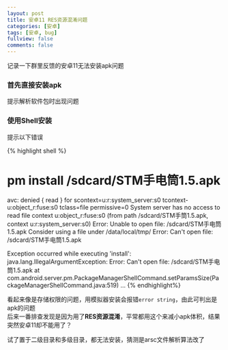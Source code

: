 ```yaml
---
layout: post
title: 安卓11 RES资源混淆问题
categories: [安卓]
tags: [安卓, bug]
fullview: false
comments: false
---
```


记录一下群里反馈的安卓11无法安装apk问题

### 首先直接安装apk
提示解析软件包时出现问题


### 使用Shell安装
提示以下错误

{% highlight shell %}
# pm install /sdcard/STM手电筒1.5.apk
avc:  denied  { read }  for  scontext=u:r:system_server:s0 tcontext-u:object_r:fuse:s0 tclass=file permissive=0
System server has no access to read file context u:object_r:fuse:s0 (from path /sdcard/STM手筒1.5.apk, context u:r:system_server:s0)
Error: Unable to open file: /sdcard/STM手电筒1.5.apk
Consider using a file under /data/local/tmp/
Error: Can't open file: /sdcard/STM手电筒1.5.apk

Exception occurred while executing 'install':
java.lang.IllegalArgumentException: Error: Can't open file: /sdcard/STM手电筒1.5.apk
        at com.android.server.pm.PackageManagerShellCommand.setParamsSize(PackageManagerShellCommand.java:519)
        ...
{% endhighlight%}

看起来像是存储权限的问题，用模拟器安装会报错```error string```，由此可判出是apk的问题\
后来一番排查发现是因为用了**RES资源混淆**，平常都用这个来减小apk体积，结果突然安卓11却不能用了？

试了置于二级目录和多级目录，都无法安装，猜测是arsc文件解析算法改了
